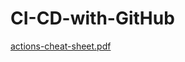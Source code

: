 # CI-CD-with-GitHub
[actions-cheat-sheet.pdf](https://github.com/veraprime/CI-CD-with-GitHub/files/13359169/actions-cheat-sheet.pdf)
